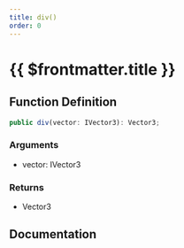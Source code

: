 ```yaml
---
title: div()
order: 0
---
```


# {{ $frontmatter.title }}

<!--@include: ./div_partial_header.md-->

## Function Definition

```ts
public div(vector: IVector3): Vector3;
```

### Arguments

* vector: IVector3

### Returns

* Vector3

## Documentation

<!--@include: ./div_partial_footer.md-->
